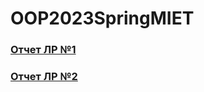 # OOP2023SpringMIET

### [Отчет ЛР №1](https://github.com/xXxINFARKTxXx/OOP2023SpringMIET/tree/main/Lab_01)  


### [Отчет ЛР №2](https://github.com/xXxINFARKTxXx/OOP2023SpringMIET/tree/main/Lab_02)
